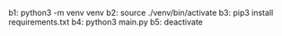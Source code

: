 b1:
 python3 -m venv venv
b2:
 source ./venv/bin/activate
b3: 
 pip3 install requirements.txt
b4: 
 python3 main.py
b5:
 deactivate
